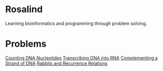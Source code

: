 # Rosalind
Learning bioinformatics and programming through problem solving.

# Problems
[Counting DNA Nucleotides](https://github.com/domenicosolazzo/Rosalind/tree/master/DNA_Counting)
[Transcribing DNA into RNA](https://github.com/domenicosolazzo/Rosalind/tree/master/RNA)
[Complementing a Strand of DNA](https://github.com/domenicosolazzo/Rosalind/tree/master/REVC)
[Rabbits and Recurrence Relations](https://github.com/domenicosolazzo/Rosalind/tree/master/FIB)
